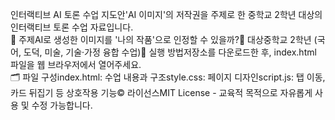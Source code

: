인터랙티브 AI 토론 수업 지도안'AI 이미지'의 저작권을 주제로 한 중학교 2학년 대상의 인터랙티브 토론 수업 자료입니다.<br>🎯 주제AI로 생성한 이미지를 '나의 작품'으로 인정할 수 있을까?👥 대상중학교 2학년 (국어, 도덕, 미술, 기술·가정 융합 수업)🚀 실행 방법저장소를 다운로드한 후, index.html 파일을 웹 브라우저에서 열어주세요.<br>🗂️ 파일 구성index.html: 수업 내용과 구조style.css: 페이지 디자인script.js: 탭 이동, 카드 뒤집기 등 상호작용 기능©️ 라이선스MIT License - 교육적 목적으로 자유롭게 사용 및 수정 가능합니다.
